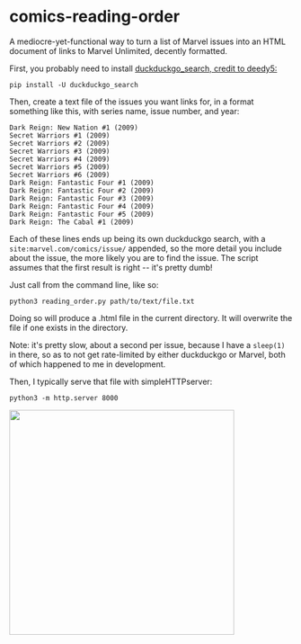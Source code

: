 # comics-reading-order
A mediocre-yet-functional way to turn a list of Marvel issues into an HTML document of links to Marvel Unlimited, decently formatted.

First, you probably need to install [duckduckgo_search, credit to deedy5:](https://github.com/deedy5/duckduckgo_search)

```pip install -U duckduckgo_search```

Then, create a text file of the issues you want links for, in a format something like this, with series name, issue number, and year:

```
Dark Reign: New Nation #1 (2009)
Secret Warriors #1 (2009)
Secret Warriors #2 (2009)
Secret Warriors #3 (2009)
Secret Warriors #4 (2009)
Secret Warriors #5 (2009)
Secret Warriors #6 (2009)
Dark Reign: Fantastic Four #1 (2009)
Dark Reign: Fantastic Four #2 (2009)
Dark Reign: Fantastic Four #3 (2009)
Dark Reign: Fantastic Four #4 (2009)
Dark Reign: Fantastic Four #5 (2009)
Dark Reign: The Cabal #1 (2009)
```

Each of these lines ends up being its own duckduckgo search, with a ``` site:marvel.com/comics/issue/``` appended, so the more detail you include about the issue, the more likely you are to find the issue. The script assumes that the first result is right -- it's pretty dumb!

Just call from the command line, like so:

```python3 reading_order.py path/to/text/file.txt```

Doing so will produce a .html file in the current directory. It will overwrite the file if one exists in the directory.

Note: it's pretty slow, about a second per issue, because I have a ```sleep(1)``` in there, so as to not get rate-limited by either duckduckgo or Marvel, both of which happened to me in development.

Then, I typically serve that file with simpleHTTPserver:

```python3 -m http.server 8000```

<img src="https://user-images.githubusercontent.com/82833387/222652187-e552f765-2c8b-4fce-a12d-53d67e49b5d0.gif" width="400">
